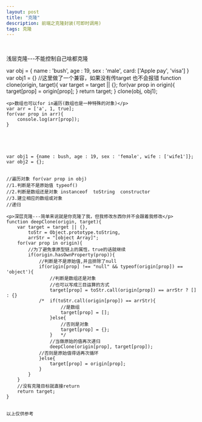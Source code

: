 ```yaml
---
layout: post
title: "克隆"
description: 前端之克隆封装(可即时调用)
tags: 克隆
---
```


﻿

<p>浅层克隆---不能控制自己啥都克隆</p>
	var obj = {
		name : 'bush',
		age : 19,
		sex : 'male',
		card: ['Apple pay', 'visa']
	}
	var obj1 = {}
	//这里做了一个兼容，如果没有传target 也不会报错
	function clone(origin, target){
		var target = target || {};
		for(var prop in origin){
			target[prop] = origin[prop];
		}
		return target;
	}
	clone(obj, obj1);



   

	<p>数组也可以for in遍历(数组也是一种特殊的对象)</p>
	var arr = ['a', 1, true];
	for(var prop in arr){
		console.log(arr[prop]);
	}  




	
	var obj1 = {name : bush, age : 19, sex : 'female', wife : ['wife1']};
	var obj2 = {};

	
	//遍历对象 for(var prop in obj)
	//1.判断是不是原始值 typeof()  
	//2.判断是数组还是对象 instanceof  toString  constructor
	//3.建立相应的数组或对象 
	//递归

	<p>深层克隆---简单来说就是你克隆了我，但我修改东西你并不会跟着我修改</p>
	function deepClone(origin, target){
		var target = target || {},
			toStr = Object.prototype.toString,
			arrStr = "[object Array]";
		for(var prop in origin){
			//为了避免拿原型链上的属性，true的话就继续
			if(origin.hasOwnProperty(prop)){
				//判断是不是原始值,并且排除了null
				if(origin[prop] !== "null" && typeof(origin[prop]) == 'object'){
					//判断是数组还是对象
					//也可以写成三目运算的方式
					target[prop] = toStr.call(origin[prop]) == arrStr ? [] : {}
				/*	if(toStr.call(origin[prop]) == arrStr){
						//是数组
						target[prop] = [];
					}else{
						//否则是对象
						target[prop] = {};
					}   */
					//当做原始的值再次递归
					deepClone(origin[prop], target[prop]);
				//否则是原始值得话再次循环
				}else{
					target[prop] = origin[prop];
				}	
			}
		}
		//没有克隆目标就直接return
		return target;
	}


	以上仅供参考
